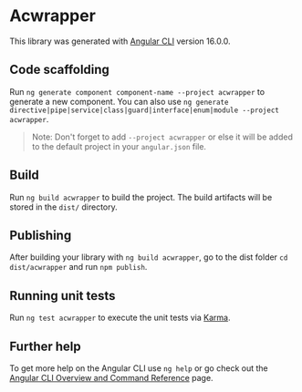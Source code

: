 # Acwrapper

This library was generated with [Angular CLI](https://github.com/angular/angular-cli) version 16.0.0.

## Code scaffolding

Run `ng generate component component-name --project acwrapper` to generate a new component. You can also use `ng generate directive|pipe|service|class|guard|interface|enum|module --project acwrapper`.
> Note: Don't forget to add `--project acwrapper` or else it will be added to the default project in your `angular.json` file. 

## Build

Run `ng build acwrapper` to build the project. The build artifacts will be stored in the `dist/` directory.

## Publishing

After building your library with `ng build acwrapper`, go to the dist folder `cd dist/acwrapper` and run `npm publish`.

## Running unit tests

Run `ng test acwrapper` to execute the unit tests via [Karma](https://karma-runner.github.io).

## Further help

To get more help on the Angular CLI use `ng help` or go check out the [Angular CLI Overview and Command Reference](https://angular.io/cli) page.
